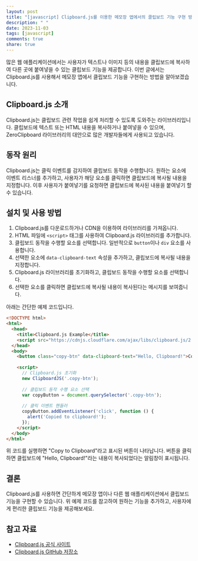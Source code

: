```yaml
---
layout: post
title: "[javascript] Clipboard.js를 이용한 메모장 앱에서의 클립보드 기능 구현 방법"
description: " "
date: 2023-11-03
tags: [javascript]
comments: true
share: true
---
```


많은 웹 애플리케이션에서는 사용자가 텍스트나 이미지 등의 내용을 클립보드에 복사하여 다른 곳에 붙여넣을 수 있는 클립보드 기능을 제공합니다. 이번 글에서는 Clipboard.js를 사용해서 메모장 앱에서 클립보드 기능을 구현하는 방법을 알아보겠습니다.

## Clipboard.js 소개

Clipboard.js는 클립보드 관련 작업을 쉽게 처리할 수 있도록 도와주는 라이브러리입니다. 클립보드에 텍스트 또는 HTML 내용을 복사하거나 붙여넣을 수 있으며, ZeroClipboard 라이브러리의 대안으로 많은 개발자들에게 사용되고 있습니다.

## 동작 원리

Clipboard.js는 클릭 이벤트를 감지하여 클립보드 동작을 수행합니다. 원하는 요소에 이벤트 리스너를 추가하고, 사용자가 해당 요소를 클릭하면 클립보드에 복사될 내용을 지정합니다. 이후 사용자가 붙여넣기를 요청하면 클립보드에 복사된 내용을 붙여넣기 할 수 있습니다.

## 설치 및 사용 방법

1. Clipboard.js를 다운로드하거나 CDN을 이용하여 라이브러리를 가져옵니다.
2. HTML 파일에 `<script>` 태그를 사용하여 Clipboard.js 라이브러리를 추가합니다.
3. 클립보드 동작을 수행할 요소를 선택합니다. 일반적으로 `button`이나 `div` 요소를 사용합니다.
4. 선택한 요소에 `data-clipboard-text` 속성을 추가하고, 클립보드에 복사될 내용을 지정합니다.
5. Clipboard.js 라이브러리를 초기화하고, 클립보드 동작을 수행할 요소를 선택합니다.
6. 선택한 요소를 클릭하면 클립보드에 복사될 내용이 복사된다는 메시지를 보여줍니다.

아래는 간단한 예제 코드입니다.

```html
<!DOCTYPE html>
<html>
  <head>
    <title>Clipboard.js Example</title>
    <script src="https://cdnjs.cloudflare.com/ajax/libs/clipboard.js/2.0.6/clipboard.min.js"></script>
  </head>
  <body>
    <button class="copy-btn" data-clipboard-text="Hello, Clipboard!">Copy to Clipboard</button>
    
    <script>
      // Clipboard.js 초기화
      new ClipboardJS('.copy-btn');
      
      // 클립보드 동작 수행 요소 선택
      var copyButton = document.querySelector('.copy-btn');
      
      // 클릭 이벤트 핸들러
      copyButton.addEventListener('click', function () {
        alert('Copied to clipboard!');
      });
    </script>
  </body>
</html>
```

위 코드를 실행하면 "Copy to Clipboard"라고 표시된 버튼이 나타납니다. 버튼을 클릭하면 클립보드에 "Hello, Clipboard!"라는 내용이 복사되었다는 알림창이 표시됩니다.

## 결론

Clipboard.js를 사용하면 간단하게 메모장 앱이나 다른 웹 애플리케이션에서 클립보드 기능을 구현할 수 있습니다. 위 예제 코드를 참고하여 원하는 기능을 추가하고, 사용자에게 편리한 클립보드 기능을 제공해보세요.

## 참고 자료

- [Clipboard.js 공식 사이트](https://clipboardjs.com/)
- [Clipboard.js GitHub 저장소](https://github.com/zenorocha/clipboard.js)